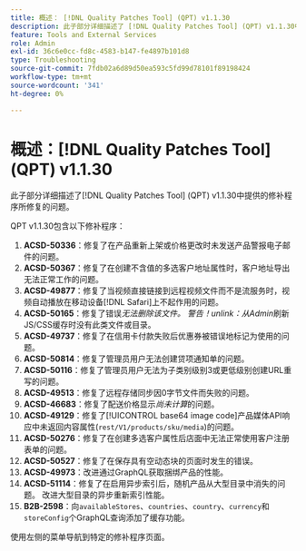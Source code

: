 ```yaml
---
title: 概述： [!DNL Quality Patches Tool] (QPT) v1.1.30
description: 此子部分详细描述了 [!DNL Quality Patches Tool] (QPT) v1.1.30中提供的修补程序所修复的问题。
feature: Tools and External Services
role: Admin
exl-id: 36c6e0cc-fd8c-4583-b147-fe4897b101d8
type: Troubleshooting
source-git-commit: 7fdb02a6d89d50ea593c5fd99d78101f89198424
workflow-type: tm+mt
source-wordcount: '341'
ht-degree: 0%

---
```


# 概述：[!DNL Quality Patches Tool] (QPT) v1.1.30

此子部分详细描述了[!DNL Quality Patches Tool] (QPT) v1.1.30中提供的修补程序所修复的问题。

QPT v1.1.30包含以下修补程序：

1. **ACSD-50336**：修复了在产品重新上架或价格更改时未发送产品警报电子邮件的问题。
1. **ACSD-50367**：修复了在创建不含值的多选客户地址属性时，客户地址导出无法正常工作的问题。
1. **ACSD-49877**：修复了当视频直接链接到远程视频文件而不是流服务时，视频自动播放在移动设备[!DNL Safari]上不起作用的问题。
1. **ACSD-50165**：修复了错误&#x200B;*无法删除该文件。 警告！unlink：从Admin*&#x200B;刷新JS/CSS缓存时没有此类文件或目录。
1. **ACSD-49737**：修复了在信用卡付款失败后优惠券被错误地标记为使用的问题。
1. **ACSD-50814**：修复了管理员用户无法创建贷项通知单的问题。
1. **ACSD-50116**：修复了管理员用户无法为子类别级别3或更低级别创建URL重写的问题。
1. **ACSD-49513**：修复了远程存储同步因0字节文件而失败的问题。
1. **ACSD-46683**：修复了配送价格显示&#x200B;*尚未计算*&#x200B;的问题。
1. **ACSD-49129**：修复了[!UICONTROL base64 image code]产品媒体API响应中未返回内容属性(`rest/V1/products/sku/media`)的问题。
1. **ACSD-50276**：修复了在创建多选客户属性后店面中无法正常使用客户注册表单的问题。
1. **ACSD-50527**：修复了在保存具有空动态块的页面时发生的错误。
1. **ACSD-49973**：改进通过GraphQL获取捆绑产品的性能。
1. **ACSD-51114**：修复了在启用异步索引后，随机产品从大型目录中消失的问题。 改进大型目录的异步重新索引性能。
1. **B2B-2598**：向`availableStores`、`countries`、`country`、`currency`和`storeConfig`个GraphQL查询添加了缓存功能。

使用左侧的菜单导航到特定的修补程序页面。
